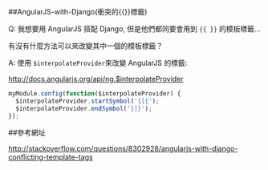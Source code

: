 ##AngularJS-with-Django(衝突的{{}}標籤)

Q: 我想要用 AngularJS 搭配 Django, 但是他們都同要會用到 ` {{ }} ` 的模板標籤... 

有沒有什麼方法可以來改變其中一個的模板標籤？

A: 使用 `$interpolateProvider`來改變 AngularJS 的標籤:

  http://docs.angularjs.org/api/ng.$interpolateProvider
  
  ```javascript
  myModule.config(function($interpolateProvider) {
    $interpolateProvider.startSymbol('{[{');
    $interpolateProvider.endSymbol('}]}');
  });
  ```
  
##參考網址

http://stackoverflow.com/questions/8302928/angularjs-with-django-conflicting-template-tags
